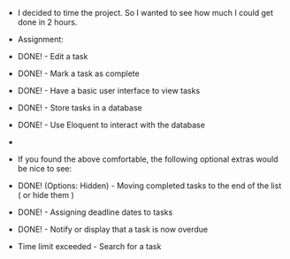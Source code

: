 - I decided to time the project. So I wanted to see how much I could get done in 2 hours.

- Assignment:
- DONE! - Edit a task
- DONE! - Mark a task as complete
- DONE! - Have a basic user interface to view tasks
- DONE! - Store tasks in a database
- DONE! - Use Eloquent to interact with the database
- 
- If you found the above comfortable, the following optional extras would be nice to see:
- DONE! (Options: Hidden) - Moving completed tasks to the end of the list ( or hide them )
- DONE! - Assigning deadline dates to tasks
- DONE! - Notify or display that a task is now overdue
- Time limit exceeded - Search for a task


